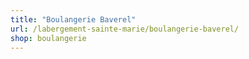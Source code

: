 ```yaml
---
title: "Boulangerie Baverel"
url: /labergement-sainte-marie/boulangerie-baverel/
shop: boulangerie
---
```

